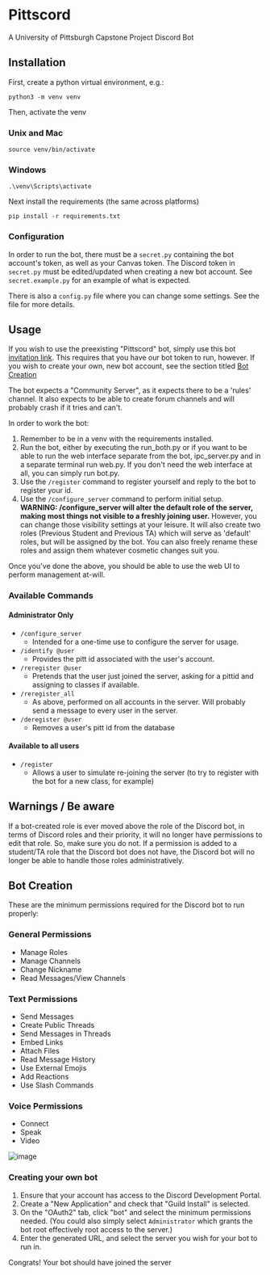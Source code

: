 # Pittscord
A University of Pittsburgh Capstone Project Discord Bot

## Installation
First, create a python virtual environment, e.g.:
```
python3 -m venv venv
```
Then, activate the venv
### Unix and Mac
```
source venv/bin/activate
```
### Windows
```
.\venv\Scripts\activate
```
Next install the requirements (the same across platforms)
```
pip install -r requirements.txt
```

### Configuration
In order to run the bot, there must be a `secret.py` containing the bot account's token, as well as your Canvas token.
The Discord token in `secret.py` must be edited/updated when creating a new bot account.
See `secret.example.py` for an example of what is expected.

There is also a `config.py` file where you can change some settings.
See the file for more details.

## Usage
If you wish to use the preexisting "Pittscord" bot, simply use this bot
[invitation link](https://discord.com/oauth2/authorize?client_id=1208123423763730434&permissions=311724199504&scope=bot).
This requires that you have our bot token to run, however.
If you wish to create your own, new bot account, see the section titled [Bot Creation](#bot-creation)

The bot expects a "Community Server", as it expects there to be a 'rules' channel.
It also expects to be able to create forum channels and will probably crash if it tries and can't.

In order to work the bot:
1. Remember to be in a venv with the requirements installed.
2. Run the bot, either by executing the run_both.py or if you want to be able to run the web interface separate from the bot, ipc_server.py and in a separate terminal run web.py.
   If you don't need the web interface at all, you can simply run bot.py.
3. Use the `/register` command to register yourself and reply to the bot to register your id.
4. Use the `/configure_server` command to perform initial setup.
   **WARNING: /configure_server will alter the default role of the server, making most things not visible to a freshly joining user.**
   However, you can change those visibility settings at your leisure.
   It will also create two roles (Previous Student and Previous TA) which will serve as 'default' roles, but will be assigned by the bot.
   You can also freely rename these roles and assign them whatever cosmetic changes suit you.

Once you've done the above, you should be able to use the web UI to perform management at-will.

### Available Commands
#### Administrator Only
- `/configure_server`
   - Intended for a one-time use to configure the server for usage.
- `/identify @user`
   - Provides the pitt id associated with the user's account.
- `/reregister @user`
   - Pretends that the user just joined the server, asking for a pittid and assigning to classes if available.
- `/reregister_all`
   - As above, performed on all accounts in the server. Will probably send a message to every user in the server.
- `/deregister @user`
   - Removes a user's pitt id from the database
#### Available to all users
- `/register`
   - Allows a user to simulate re-joining the server (to try to register with the bot for a new class, for example)

## Warnings / Be aware
If a bot-created role is ever moved above the role of the Discord bot, in terms of Discord roles and their priority, it will no longer have permissions to edit that role. So, make sure you do not.
If a permission is added to a student/TA role that the Discord bot does not have, the Discord bot will no longer be able to handle those roles administratively.

## Bot Creation
These are the minimum permissions required for the Discord bot to run properly:

### General Permissions
* Manage Roles
* Manage Channels
* Change Nickname
* Read Messages/View Channels

### Text Permissions
* Send Messages
* Create Public Threads
* Send Messages in Threads
* Embed Links
* Attach Files
* Read Message History
* Use External Emojis
* Add Reactions
* Use Slash Commands

### Voice Permissions
* Connect
* Speak
* Video

![image](./images/botPermissionsChecklist.png)

### Creating your own bot
1. Ensure that your account has access to the Discord Development Portal.
2. Create a "New Application" and check that "Guild Install" is selected.
3. On the "OAuth2" tab, click "bot" and select the minimum permissions needed.
   (You could also simply select `Administrator` which grants the bot root effectively root access to the server.)
4. Enter the generated URL, and select the server you wish for your bot to run in.

Congrats! Your bot should have joined the server
